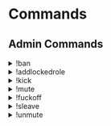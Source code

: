 # Commands
## Admin Commands
<details>
 <summary>!ban</summary>
  Description: bans a user and sends him a message.<br>
  Usage: !ban [@User] [Message]
</details>
<details>
 <summary>!addlockedrole</summary>
 Description: locks a role or multiple roles from join.<br>
 Usage: !addlockedrole [rolename] or !addlockedrole [rolename] [rolename] and so on.
  </details>
  <details>
 <summary>!kick</summary>
  Description: kicks the user from the server and sends him a message.<br>
  Usage: !kick [@User] [Message].
  </details>
  <details>
 <summary>!mute</summary>
  Description: mutes the user.<br>
  Usage: !mute [@User].
  </details>
  <details>
 <summary>!fuckoff</summary>
 Description: Yeah. The Bot is out!<br>
 Usage: !fuckoff
  </details>
  <details>
 <summary>!sleave</summary>
 Description: And the bot left the server.<br>
 Usage: !sleave.
  </details>
  <details>
  <summary>!unmute</summary>
  Description: unmute the User.<br>
  Usage: !unmute [@User].
  </details>
  
